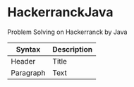 # HackerranckJava
Problem Solving on Hackerranck by Java

| Syntax      | Description |
| ----------- | ----------- |
| Header      | Title       |
| Paragraph   | Text        |



